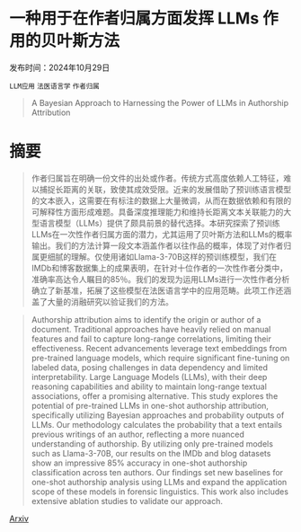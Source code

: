 # 一种用于在作者归属方面发挥 LLMs 作用的贝叶斯方法

发布时间：2024年10月29日

`LLM应用` `法医语言学` `作者归属`

> A Bayesian Approach to Harnessing the Power of LLMs in Authorship Attribution

# 摘要

> 作者归属旨在明确一份文件的出处或作者。传统方式高度依赖人工特征，难以捕捉长距离的关联，致使其成效受限。近来的发展借助了预训练语言模型的文本嵌入，这需要在有标注的数据上大量微调，从而在数据依赖和有限的可解释性方面形成难题。具备深度推理能力和维持长距离文本关联能力的大型语言模型（LLMs）提供了颇具前景的替代选择。本研究探索了预训练LLMs在一次性作者归属方面的潜力，尤其运用了贝叶斯方法和LLMs的概率输出。我们的方法计算一段文本涵盖作者以往作品的概率，体现了对作者归属更细腻的理解。仅使用诸如Llama-3-70B这样的预训练模型，我们在IMDb和博客数据集上的成果表明，在针对十位作者的一次性作者分类中，准确率高达令人瞩目的85％。我们的发现为运用LLMs进行一次性作者分析确立了新基准，拓展了这些模型在法医语言学中的应用范畴。此项工作还涵盖了大量的消融研究以验证我们的方法。

> Authorship attribution aims to identify the origin or author of a document. Traditional approaches have heavily relied on manual features and fail to capture long-range correlations, limiting their effectiveness. Recent advancements leverage text embeddings from pre-trained language models, which require significant fine-tuning on labeled data, posing challenges in data dependency and limited interpretability. Large Language Models (LLMs), with their deep reasoning capabilities and ability to maintain long-range textual associations, offer a promising alternative. This study explores the potential of pre-trained LLMs in one-shot authorship attribution, specifically utilizing Bayesian approaches and probability outputs of LLMs. Our methodology calculates the probability that a text entails previous writings of an author, reflecting a more nuanced understanding of authorship. By utilizing only pre-trained models such as Llama-3-70B, our results on the IMDb and blog datasets show an impressive 85\% accuracy in one-shot authorship classification across ten authors. Our findings set new baselines for one-shot authorship analysis using LLMs and expand the application scope of these models in forensic linguistics. This work also includes extensive ablation studies to validate our approach.

[Arxiv](https://arxiv.org/abs/2410.21716)